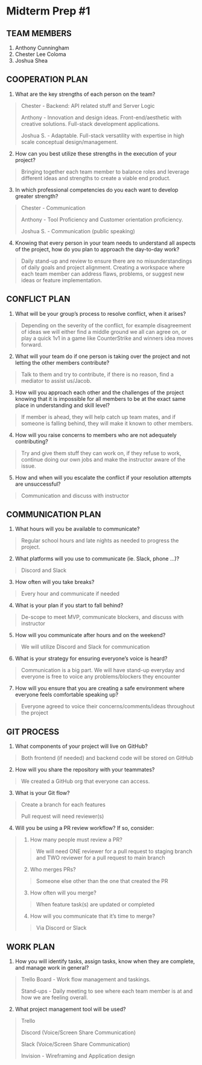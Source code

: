 # Midterm Prep #1

## TEAM MEMBERS
1. Anthony Cunningham
2. Chester Lee Coloma
3. Joshua Shea

## COOPERATION PLAN
1. What are the key strengths of each person on the team?
> Chester - Backend: API related stuff and Server Logic
> 
> Anthony - Innovation and design ideas. Front-end/aesthetic with creative solutions. Full-stack development applications.
> 
> Joshua S. -  Adaptable. Full-stack versatility with expertise in high scale conceptual design/management.
2. How can you best utilize these strengths in the execution of your project?
> Bringing together each team member to balance roles and leverage different ideas and strengths to create a viable end product.
3. In which professional competencies do you each want to develop greater strength?
> Chester - Communication
> 
> Anthony - Tool Proficiency and Customer orientation proficiency.
> 
> Joshua S. - Communication (public speaking)
4. Knowing that every person in your team needs to understand all aspects of the project, how do you plan to approach the day-to-day work?
> Daily stand-up and review to ensure there are no misunderstandings of daily goals and project alignment. Creating a workspace where each team member can address flaws, problems, or suggest new ideas or feature implementation. 

## CONFLICT PLAN
1. What will be your group’s process to resolve conflict, when it arises?
> Depending on the severity of the conflict, for example disagreement of ideas we will either find a middle ground we all can agree on, or play a quick 1v1 in a game like CounterStrike and winners idea moves forward.
2. What will your team do if one person is taking over the project and not letting the other members contribute?
> Talk to them and try to contribute, if there is no reason, find  a mediator to assist us/Jacob.
3. How will you approach each other and the challenges of the project knowing that it is impossible for all members to be at the exact same place in understanding and skill level?
> If member is ahead, they will help catch up team mates, and if someone is falling behind, they will make it known to other members.
4. How will you raise concerns to members who are not adequately contributing?
> Try and give them stuff they can work on, if they refuse to work, continue doing our own jobs and make the instructor aware of the issue. 
5. How and when will you escalate the conflict if your resolution attempts are unsuccessful?
> Communication and discuss with instructor

## COMMUNICATION PLAN
1. What hours will you be available to communicate?
> Regular school hours and late nights as needed to progress the project.
2. What platforms will you use to communicate (ie. Slack, phone …)?
> Discord and Slack
3. How often will you take breaks?
> Every hour and communicate if needed
4. What is your plan if you start to fall behind?
> De-scope to meet MVP, communicate blockers, and discuss with instructor
5. How will you communicate after hours and on the weekend? 
> We will utilize Discord and Slack for communication
6. What is your strategy for ensuring everyone’s voice is heard?
> Communication is a big part. We will have stand-up everyday and everyone is free to voice any problems/blockers they encounter
7. How will you ensure that you are creating a safe environment where everyone feels comfortable speaking up?
> Everyone agreed to voice their concerns/comments/ideas throughout the project

## GIT PROCESS
1. What components of your project will live on GitHub?
> Both frontend (if needed) and backend code will be stored on GitHub
2. How will you share the repository with your teammates?
> We created a GitHub org that everyone can access.
3. What is your Git flow?
> Create a branch for each features
> 
> Pull request will need reviewer(s)
4. Will you be using a PR review workflow? If so, consider:
> 1. How many people must review a PR?
> 
>> We will need ONE reviewer for a pull request to staging branch and TWO reviewer for a pull request to main branch
> 2. Who merges PRs?
> 
>> Someone else other than the one that created the PR
> 3. How often will you merge?
> 
>> When feature task(s) are updated or completed
> 4. How will you communicate that it’s time to merge?
> 
>> Via Discord or Slack

## WORK PLAN
1. How you will identify tasks, assign tasks, know when they are complete, and manage work in general?
> Trello Board - Work flow management and taskings.
>  
> Stand-ups - Daily meeting to see where each team member is at and how we are feeling overall.
2. What project management tool will be used?
> Trello
> 
> Discord (Voice/Screen Share Communication)
> 
> Slack (Voice/Screen Share Communication)
> 
> Invision - Wireframing and Application design
